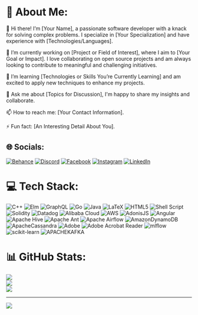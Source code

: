 # 💫 About Me:
👋 Hi there! I’m [Your Name], a passionate software developer with a knack for solving complex problems. I specialize in [Your Specialization] and have experience with [Technologies/Languages].

🔭 I’m currently working on [Project or Field of Interest], where I aim to [Your Goal or Impact]. I love collaborating on open source projects and am always looking to contribute to meaningful and challenging initiatives.

🌱 I’m learning [Technologies or Skills You’re Currently Learning] and am excited to apply new techniques to enhance my projects.

💬 Ask me about [Topics for Discussion], I'm happy to share my insights and collaborate.

📫 How to reach me: [Your Contact Information].

⚡ Fun fact: [An Interesting Detail About You].

## 🌐 Socials:
[![Behance](https://img.shields.io/badge/Behance-1769ff?logo=behance&logoColor=white)](https://behance.net/test) [![Discord](https://img.shields.io/badge/Discord-%237289DA.svg?logo=discord&logoColor=white)](https://discord.gg/test) [![Facebook](https://img.shields.io/badge/Facebook-%231877F2.svg?logo=Facebook&logoColor=white)](https://facebook.com/test) [![Instagram](https://img.shields.io/badge/Instagram-%23E4405F.svg?logo=Instagram&logoColor=white)](https://instagram.com/test) [![LinkedIn](https://img.shields.io/badge/LinkedIn-%230077B5.svg?logo=linkedin&logoColor=white)](https://linkedin.com/in/test) 

# 💻 Tech Stack:
![C++](https://img.shields.io/badge/c++-%2300599C.svg?style=for-the-badge&logo=c%2B%2B&logoColor=white) ![Elm](https://img.shields.io/badge/Elm-60B5CC?style=for-the-badge&logo=elm&logoColor=white) ![GraphQL](https://img.shields.io/badge/-GraphQL-E10098?style=for-the-badge&logo=graphql&logoColor=white) ![Go](https://img.shields.io/badge/go-%2300ADD8.svg?style=for-the-badge&logo=go&logoColor=white) ![Java](https://img.shields.io/badge/java-%23ED8B00.svg?style=for-the-badge&logo=openjdk&logoColor=white) ![LaTeX](https://img.shields.io/badge/latex-%23008080.svg?style=for-the-badge&logo=latex&logoColor=white) ![HTML5](https://img.shields.io/badge/html5-%23E34F26.svg?style=for-the-badge&logo=html5&logoColor=white) ![Shell Script](https://img.shields.io/badge/shell_script-%23121011.svg?style=for-the-badge&logo=gnu-bash&logoColor=white) ![Solidity](https://img.shields.io/badge/Solidity-%23363636.svg?style=for-the-badge&logo=solidity&logoColor=white) ![Datadog](https://img.shields.io/badge/datadog-%23632CA6.svg?style=for-the-badge&logo=datadog&logoColor=white) ![Alibaba Cloud](https://img.shields.io/badge/AlibabaCloud-%23FF6701.svg?style=for-the-badge&logo=alibabacloud&logoColor=white) ![AWS](https://img.shields.io/badge/AWS-%23FF9900.svg?style=for-the-badge&logo=amazon-aws&logoColor=white) ![AdonisJS](https://img.shields.io/badge/adonisjs-%23220052.svg?style=for-the-badge&logo=adonisjs&logoColor=white) ![Angular](https://img.shields.io/badge/angular-%23DD0031.svg?style=for-the-badge&logo=angular&logoColor=white) ![Apache Hive](https://img.shields.io/badge/Apache%20Hive-FDEE21?style=for-the-badge&logo=apachehive&logoColor=black) ![Apache Ant](https://img.shields.io/badge/Apache%20Ant-A81C7D?style=for-the-badge&logo=Apache%20Ant&logoColor=white) ![Apache Airflow](https://img.shields.io/badge/Apache%20Airflow-017CEE?style=for-the-badge&logo=Apache%20Airflow&logoColor=white) ![AmazonDynamoDB](https://img.shields.io/badge/Amazon%20DynamoDB-4053D6?style=for-the-badge&logo=Amazon%20DynamoDB&logoColor=white) ![ApacheCassandra](https://img.shields.io/badge/cassandra-%231287B1.svg?style=for-the-badge&logo=apache-cassandra&logoColor=white) ![Adobe](https://img.shields.io/badge/adobe-%23FF0000.svg?style=for-the-badge&logo=adobe&logoColor=white) ![Adobe Acrobat Reader](https://img.shields.io/badge/Adobe%20Acrobat%20Reader-EC1C24.svg?style=for-the-badge&logo=Adobe%20Acrobat%20Reader&logoColor=white) ![mlflow](https://img.shields.io/badge/mlflow-%23d9ead3.svg?style=for-the-badge&logo=numpy&logoColor=blue) ![scikit-learn](https://img.shields.io/badge/scikit--learn-%23F7931E.svg?style=for-the-badge&logo=scikit-learn&logoColor=white) ![APACHEKAFKA](https://img.shields.io/badge/apachekafka-231F20.svg?style=for-the-badge&logo=apachekafka&logoColor=white&color=%23231F20)
# 📊 GitHub Stats:
![](https://github-readme-stats.vercel.app/api?username=Ehsan-Rafeez&theme=dark&hide_border=false&include_all_commits=true&count_private=true)<br/>
![](https://github-readme-streak-stats.herokuapp.com/?user=Ehsan-Rafeez&theme=dark&hide_border=false)<br/>
![](https://github-readme-stats.vercel.app/api/top-langs/?username=Ehsan-Rafeez&theme=dark&hide_border=false&include_all_commits=true&count_private=true&layout=compact)

---
[![](https://visitcount.itsvg.in/api?id=Ehsan-Rafeez&icon=0&color=0)](https://visitcount.itsvg.in)

<!-- Proudly created with GPRM ( https://gprm.itsvg.in ) -->
